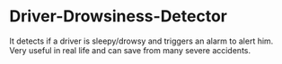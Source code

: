 # Driver-Drowsiness-Detector
It detects if a driver is sleepy/drowsy and triggers an alarm to alert him. Very useful in real life and can save from many severe accidents.
